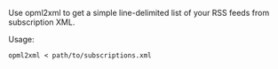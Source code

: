 Use opml2xml to get a simple line-delimited list of your RSS feeds from subscription XML.

Usage:

	opml2xml < path/to/subscriptions.xml

